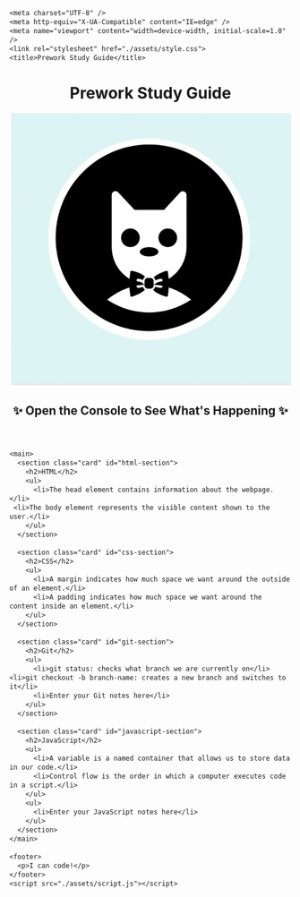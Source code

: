 <!DOCTYPE html>

<html lang="en">

  <head>

    <meta charset="UTF-8" />
    <meta http-equiv="X-UA-Compatible" content="IE=edge" />
    <meta name="viewport" content="width=device-width, initial-scale=1.0" />
    <link rel="stylesheet" href="./assets/style.css">
    <title>Prework Study Guide</title>
  </head>


  <body>
    <header id="header">
      <h1>Prework Study Guide</h1>
      <img src="./assets/bowtie-cat.png" alt="Profile image of cat wearing a bow tie." />
      <h2>✨ Open the Console to See What's Happening ✨</h2>
    </header>

    
    <main>
      <section class="card" id="html-section">
        <h2>HTML</h2>
        <ul>
          <li>The head element contains information about the webpage.</li>
     <li>The body element represents the visible content shown to the user.</li>
        </ul>
      </section>
   
      <section class="card" id="css-section">
        <h2>CSS</h2>
        <ul>
          <li>A margin indicates how much space we want around the outside of an element.</li>
          <li>A padding indicates how much space we want around the content inside an element.</li>
        </ul>
      </section>
   
      <section class="card" id="git-section">
        <h2>Git</h2>
        <ul>
          <li>git status: checks what branch we are currently on</li>
    <li>git checkout -b branch-name: creates a new branch and switches to it</li>
          <li>Enter your Git notes here</li>
        </ul>
      </section>
   
      <section class="card" id="javascript-section">
        <h2>JavaScript</h2>
        <ul>
          <li>A variable is a named container that allows us to store data in our code.</li>
          <li>Control flow is the order in which a computer executes code in a script.</li>
        </ul>       
        <ul>
          <li>Enter your JavaScript notes here</li>
        </ul>
      </section>
    </main>

    <footer>
      <p>I can code!</p>
    </footer>
    <script src="./assets/script.js"></script>
  </body>
</html>
